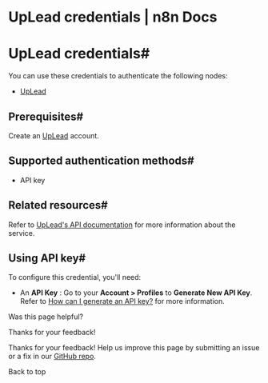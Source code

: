 # UpLead credentials | n8n Docs

[ ](https://github.com/n8n-io/n8n-docs/edit/main/docs/integrations/builtin/credentials/uplead.md "Edit this page")

# UpLead credentials#

You can use these credentials to authenticate the following nodes:

  * [UpLead](../../app-nodes/n8n-nodes-base.uplead/)

## Prerequisites#

Create an [UpLead](https://uplead.com/) account.

## Supported authentication methods#

  * API key

## Related resources#

Refer to [UpLead's API documentation](https://docs.uplead.com/#overview) for more information about the service.

## Using API key#

To configure this credential, you'll need:

  * An **API Key** : Go to your **Account > Profiles** to **Generate New API Key**. Refer to [How can I generate an API key?](https://support.uplead.com/en/articles/5621412-how-can-i-generate-an-api-key) for more information.

Was this page helpful? 

Thanks for your feedback! 

Thanks for your feedback! Help us improve this page by submitting an issue or a fix in our [GitHub repo](https://github.com/n8n-io/n8n-docs). 

Back to top